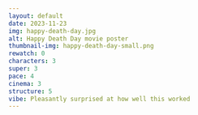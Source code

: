 ```yaml
---
layout: default
date: 2023-11-23
img: happy-death-day.jpg
alt: Happy Death Day movie poster
thumbnail-img: happy-death-day-small.png
rewatch: 0
characters: 3
super: 3
pace: 4
cinema: 3
structure: 5
vibe: Pleasantly surprised at how well this worked
---
```

